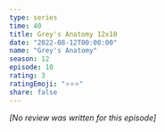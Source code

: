 ```yaml
---
type: series
time: 40
title: Grey's Anatomy 12x10
date: "2022-08-12T00:00:00"
name: "Grey's Anatomy"
season: 12
episode: 10
rating: 3
ratingEmoji: "⭐️⭐️⭐️"
share: false
---
```


_[No review was written for this episode]_
